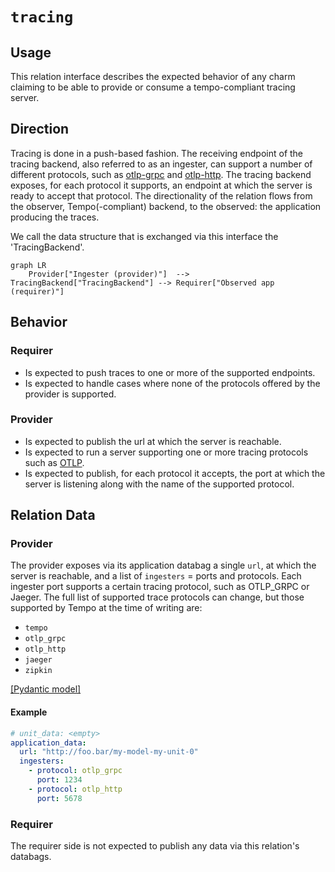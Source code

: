 # `tracing`

## Usage

This relation interface describes the expected behavior of any charm claiming to be able to provide or consume a tempo-compliant tracing server.

## Direction

Tracing is done in a push-based fashion.
The receiving endpoint of the tracing backend, also referred to as an ingester, can support a number of different protocols, such as [otlp-grpc](https://github.com/open-telemetry/opentelemetry-specification/blob/main/specification/protocol/otlp.md#otlpgrpc) and [otlp-http](https://github.com/open-telemetry/opentelemetry-specification/blob/main/specification/protocol/otlp.md#otlphttp).
The tracing backend exposes, for each protocol it supports, an endpoint at which the server is ready to accept that protocol. 
The directionality of the relation flows from the observer, Tempo(-compliant) backend, to the observed: the application producing the traces.

We call the data structure that is exchanged via this interface the 'TracingBackend'.

```mermaid
graph LR
    Provider["Ingester (provider)"]  --> TracingBackend["TracingBackend"] --> Requirer["Observed app (requirer)"]
```

## Behavior
### Requirer

- Is expected to push traces to one or more of the supported endpoints.
- Is expected to handle cases where none of the protocols offered by the provider is supported. 

### Provider

- Is expected to publish the url at which the server is reachable.
- Is expected to run a server supporting one or more tracing protocols such as [OTLP](https://github.com/open-telemetry/opentelemetry-specification/blob/main/specification/protocol/otlp.md#opentelemetry-protocol-specification).
- Is expected to publish, for each protocol it accepts, the port at which the server is listening along with the name of the supported protocol.


## Relation Data
### Provider

The provider exposes via its application databag a single `url`, at which the server is reachable, and a list of `ingesters` = ports and protocols.
Each ingester port supports a certain tracing protocol, such as OTLP_GRPC or Jaeger. 
The full list of supported trace protocols can change, but those supported by Tempo at the time of writing are:

- `tempo`
- `otlp_grpc`
- `otlp_http`
- `jaeger`
- `zipkin`

[\[Pydantic model\]](./schema.py)


#### Example
```yaml
# unit_data: <empty> 
application_data: 
  url: "http://foo.bar/my-model-my-unit-0"
  ingesters: 
    - protocol: otlp_grpc
      port: 1234
    - protocol: otlp_http
      port: 5678
```

### Requirer

The requirer side is not expected to publish any data via this relation's databags.
